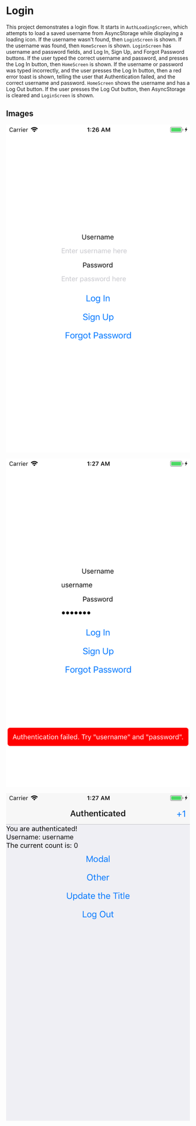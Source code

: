 # Login

This project demonstrates a login flow. It starts in `AuthLoadingScreen`, which attempts to load a saved username from AsyncStorage while displaying a loading icon. If the username wasn't found, then `LoginScreen` is shown. If the username was found, then `HomeScreen` is shown. `LoginScreen` has username and password fields, and Log In, Sign Up, and Forgot Password buttons. If the user typed the correct username and password, and presses the Log In button, then `HomeScreen` is shown. If the username or password was typed incorrectly, and the user presses the Log In button, then a red error toast is shown, telling the user that Authentication failed, and the correct username and password. `HomeScreen` shows the username and has a Log Out button. If the user presses the Log Out button, then AsyncStorage is cleared and `LoginScreen` is shown.

## Images

![](https://raw.githubusercontent.com/kas/react-native-practice/master/Login/images/LoginScreen.png)

![](https://raw.githubusercontent.com/kas/react-native-practice/master/Login/images/LoginScreenAuthenticationFailed.png)

![](https://raw.githubusercontent.com/kas/react-native-practice/master/Login/images/HomeScreen.png)
